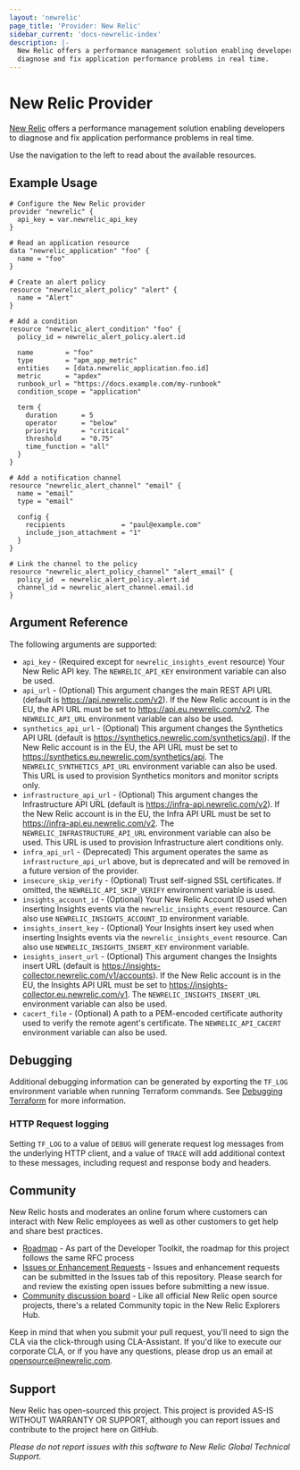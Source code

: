 ```yaml
---
layout: 'newrelic'
page_title: 'Provider: New Relic'
sidebar_current: 'docs-newrelic-index'
description: |-
  New Relic offers a performance management solution enabling developers to
  diagnose and fix application performance problems in real time.
---
```


# New Relic Provider

[New Relic](https://newrelic.com/) offers a performance management solution
enabling developers to diagnose and fix application performance problems in real time.

Use the navigation to the left to read about the available resources.

## Example Usage

```hcl
# Configure the New Relic provider
provider "newrelic" {
  api_key = var.newrelic_api_key
}

# Read an application resource
data "newrelic_application" "foo" {
  name = "foo"
}

# Create an alert policy
resource "newrelic_alert_policy" "alert" {
  name = "Alert"
}

# Add a condition
resource "newrelic_alert_condition" "foo" {
  policy_id = newrelic_alert_policy.alert.id

  name        = "foo"
  type        = "apm_app_metric"
  entities    = [data.newrelic_application.foo.id]
  metric      = "apdex"
  runbook_url = "https://docs.example.com/my-runbook"
  condition_scope = "application"

  term {
    duration      = 5
    operator      = "below"
    priority      = "critical"
    threshold     = "0.75"
    time_function = "all"
  }
}

# Add a notification channel
resource "newrelic_alert_channel" "email" {
  name = "email"
  type = "email"

  config {
    recipients              = "paul@example.com"
    include_json_attachment = "1"
  }
}

# Link the channel to the policy
resource "newrelic_alert_policy_channel" "alert_email" {
  policy_id  = newrelic_alert_policy.alert.id
  channel_id = newrelic_alert_channel.email.id
}
```

## Argument Reference

The following arguments are supported:

- `api_key` - (Required except for `newrelic_insights_event` resource) Your New Relic API key. The `NEWRELIC_API_KEY` environment variable can also be used.
- `api_url` - (Optional) This argument changes the main REST API URL (default is https://api.newrelic.com/v2). If the New Relic account is in the EU, the API URL must be set to https://api.eu.newrelic.com/v2. The `NEWRELIC_API_URL` environment variable can also be used.
- `synthetics_api_url` - (Optional) This argument changes the Synthetics API URL (default is https://synthetics.newrelic.com/synthetics/api). If the New Relic account is in the EU, the API URL must be set to https://synthetics.eu.newrelic.com/synthetics/api. The `NEWRELIC_SYNTHETICS_API_URL` environment variable can also be used.  This URL is used to provision Synthetics monitors and monitor scripts only.
- `infrastructure_api_url` - (Optional) This argument changes the Infrastructure API URL (default is https://infra-api.newrelic.com/v2). If the New Relic account is in the EU, the Infra API URL must be set to https://infra-api.eu.newrelic.com/v2. The `NEWRELIC_INFRASTRUCTURE_API_URL` environment variable can also be used.  This URL is used to provision Infrastructure alert conditions only.
- `infra_api_url` - (Deprecated) This argument operates the same as `infrastructure_api_url` above, but is deprecated and will be removed in a future version of the provider.
- `insecure_skip_verify` - (Optional) Trust self-signed SSL certificates. If omitted, the `NEWRELIC_API_SKIP_VERIFY` environment variable is used.
- `insights_account_id` - (Optional) Your New Relic Account ID used when inserting Insights events via the `newrelic_insights_event` resource. Can also use `NEWRELIC_INSIGHTS_ACCOUNT_ID` environment variable.
- `insights_insert_key` - (Optional) Your Insights insert key used when inserting Insights events via the `newrelic_insights_event` resource. Can also use `NEWRELIC_INSIGHTS_INSERT_KEY` environment variable.
- `insights_insert_url` - (Optional) This argument changes the Insights insert URL (default is https://insights-collector.newrelic.com/v1/accounts). If the New Relic account is in the EU, the Insights API URL must be set to https://insights-collector.eu.newrelic.com/v1. The `NEWRELIC_INSIGHTS_INSERT_URL` environment variable can also be used.
- `cacert_file` - (Optional) A path to a PEM-encoded certificate authority used to verify the remote agent's certificate. The `NEWRELIC_API_CACERT` environment variable can also be used.

## Debugging

Additional debugging information can be generated by exporting the `TF_LOG` environment variable when running Terraform commands. See [Debugging Terraform](https://www.terraform.io/docs/internals/debugging.html) for more information.

### HTTP Request logging

Setting `TF_LOG` to a value of `DEBUG` will generate request log messages from the underlying HTTP client, and a value of `TRACE` will add additional context to these messages, including request and response body and headers.

## Community

New Relic hosts and moderates an online forum where customers can interact with New Relic employees as well as other customers to get help and share best practices.

* [Roadmap](https://newrelic.github.io/developer-toolkit/roadmap/) - As part of the Developer Toolkit, the roadmap for this project follows the same RFC process
* [Issues or Enhancement Requests](https://github.com/newrelic/terraform-provider-newrelic/issues) - Issues and enhancement requests can be submitted in the Issues tab of this repository. Please search for and review the existing open issues before submitting a new issue.
* [Community discussion board](https://discuss.newrelic.com/c/build-on-new-relic/developer-toolkit) - Like all official New Relic open source projects, there's a related Community topic in the New Relic Explorers Hub.

Keep in mind that when you submit your pull request, you'll need to sign the CLA via the click-through using CLA-Assistant. If you'd like to execute our corporate CLA, or if you have any questions, please drop us an email at opensource@newrelic.com.

## Support

New Relic has open-sourced this project. This project is provided AS-IS WITHOUT WARRANTY OR SUPPORT, although you can report issues and contribute to the project here on GitHub.

_Please do not report issues with this software to New Relic Global Technical Support._
